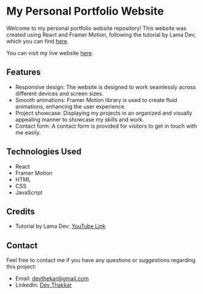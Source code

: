 # My Personal Portfolio Website

Welcome to my personal portfolio website repository! This website was created using React and Framer Motion, following the tutorial by Lama Dev, which you can find [here](https://www.youtube.com/watch?v=CHGHuF24Cjw).

You can visit my live website [here](https://devthekar.github.io).

## Features

- Responsive design: The website is designed to work seamlessly across different devices and screen sizes.
- Smooth animations: Framer Motion library is used to create fluid animations, enhancing the user experience.
- Project showcase: Displaying my projects in an organized and visually appealing manner to showcase my skills and work.
- Contact form: A contact form is provided for visitors to get in touch with me easily.

## Technologies Used

- React
- Framer Motion
- HTML
- CSS
- JavaScript

## Credits

- Tutorial by Lama Dev: [YouTube Link](https://www.youtube.com/watch?v=CHGHuF24Cjw)

## Contact

Feel free to contact me if you have any questions or suggestions regarding this project:

- Email: [devthekar@gmail.com](mailto:devthekar@gmail.com)
- LinkedIn: [Dev Thakkar](https://www.linkedin.com/in/dev-n-thakkar)

